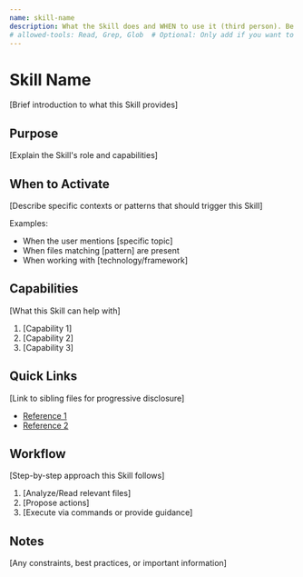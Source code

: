 ```yaml
---
name: skill-name
description: What the Skill does and WHEN to use it (third person). Be specific about triggers.
# allowed-tools: Read, Grep, Glob  # Optional: Only add if you want to restrict available tools
---
```


# Skill Name

[Brief introduction to what this Skill provides]

## Purpose

[Explain the Skill's role and capabilities]

## When to Activate

[Describe specific contexts or patterns that should trigger this Skill]

Examples:
- When the user mentions [specific topic]
- When files matching [pattern] are present
- When working with [technology/framework]

## Capabilities

[What this Skill can help with]

1. [Capability 1]
2. [Capability 2]
3. [Capability 3]

## Quick Links

[Link to sibling files for progressive disclosure]

- [Reference 1](./reference1.md)
- [Reference 2](./reference2.md)

## Workflow

[Step-by-step approach this Skill follows]

1. [Analyze/Read relevant files]
2. [Propose actions]
3. [Execute via commands or provide guidance]

## Notes

[Any constraints, best practices, or important information]
